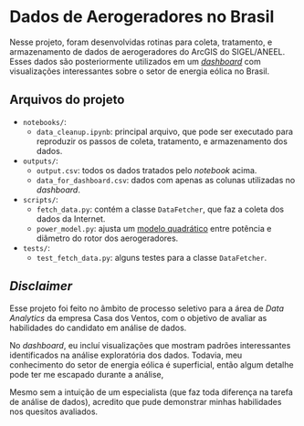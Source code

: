 # Dados de Aerogeradores no Brasil

Nesse projeto, foram desenvolvidas rotinas para coleta, tratamento, e armazenamento de dados de aerogeradores do ArcGIS do SIGEL/ANEEL. Esses dados são posteriormente utilizados em um [*dashboard*](https://public.tableau.com/views/CaseCdV/Painel1?:language=pt-BR&:sid=&:redirect=auth&:display_count=n&:origin=viz_share_link) com visualizações interessantes sobre o setor de energia eólica no Brasil.

## Arquivos do projeto

- `notebooks/`:
  - `data_cleanup.ipynb`: principal arquivo, que pode ser executado para reproduzir os passos de coleta, tratamento, e armazenamento dos dados.
- `outputs/`:
  - `output.csv`: todos os dados tratados pelo *notebook* acima.
  - `data_for_dashboard.csv`: dados com apenas as colunas utilizadas no *dashboard*. 
- `scripts/`:
  - `fetch_data.py`: contém a classe `DataFetcher`, que faz a coleta dos dados da Internet.
  - `power_model.py`: ajusta um [modelo quadrático](https://kirkwood.pressbooks.pub/windenergy/chapter/theoretical-power-of-wind/) entre potência e diâmetro do rotor dos aerogeradores.
- `tests/`:
  - `test_fetch_data.py`: alguns testes para a classe `DataFetcher`. 

## *Disclaimer*

Esse projeto foi feito no âmbito de processo seletivo para a área de *Data Analytics* da empresa Casa dos Ventos, com o objetivo de avaliar as habilidades do candidato em análise de dados.

No *dashboard*, eu incluí visualizações que mostram padrões interessantes identificados na análise exploratória dos dados. Todavia, meu conhecimento do setor de energia eólica é superficial, então algum detalhe pode ter me escapado durante a análise,

Mesmo sem a intuição de um especialista (que faz toda diferença na tarefa de análise de dados), acredito que pude demonstrar minhas habilidades nos quesitos avaliados.
